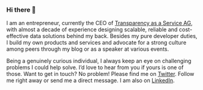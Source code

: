 ### Hi there 👋

<!--
**sbarkar/sbarkar** is a ✨ _special_ ✨ repository because its `README.md` (this file) appears on your GitHub profile.

Here are some ideas to get you started:

- 🔭 I’m currently working on ...
- 🌱 I’m currently learning ...
- 👯 I’m looking to collaborate on ...
- 🤔 I’m looking for help with ...
- 💬 Ask me about ...
- 📫 How to reach me: ...
- 😄 Pronouns: ...
- ⚡ Fun fact: ...
-->

I am an entrepreneur, currently the CEO of [Transparency as a Service AG](https://taas-ag.com), with almost a decade of experience designing scalable, reliable and cost-effective data solutions behind my back. Besides my pure developer duties, I build my own products and services and advocate for a strong culture among peers through my blog or as a speaker at various events.

Being a genuinely curious individual, I always keep an eye on challenging problems I could help solve. I’d love to hear from you if yours is one of those. Want to get in touch? No problem! Please find me on [Twitter](https://twitter.com/sbarkar_). Follow me right away or send me a direct message. I am also on [LinkedIn](https://www.linkedin.com/in/sbarkar/).
